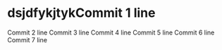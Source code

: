 # dsjdfykjtykCommit 1 line
Commit 2 line
Commit 3 line
Commit 4 line
Commit 5 line
Commit 6 line
Commit 7 line
